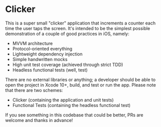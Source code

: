 # Clicker

This is a super small "clicker" application that increments a counter each time the user taps the screen.
It's intended to be the simplest possible demonstration of a couple of good practices in iOS, namely:
- MVVM architecture
- Protocol-oriented everything
- Lightweight dependency injection
- Simple handwritten mocks
- High unit test coverage (achieved through strict TDD)
- Headless functional tests (well, test)

There are no external libraries or anything; a developer should be able to open the project in Xcode 10+, 
build, and test or run the app.  Please note that there are two schemes: 
- Clicker (containing the application and unit tests)
- Functional Tests (containing the headless functional test)

If you see something in this codebase that could be better, PRs are welcome and thanks in advance!
